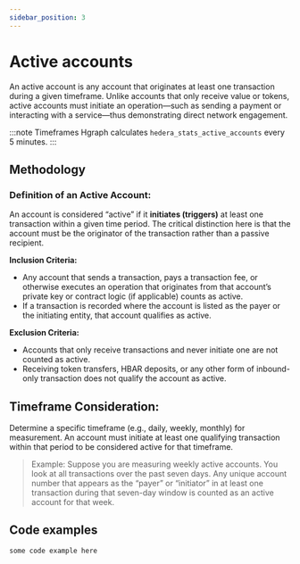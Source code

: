 ```yaml
---
sidebar_position: 3
---
```


# Active accounts

An active account is any account that originates at least one transaction during a given timeframe. Unlike accounts that only receive value or tokens, active accounts must initiate an operation—such as sending a payment or interacting with a service—thus demonstrating direct network engagement.

:::note Timeframes
Hgraph calculates `hedera_stats_active_accounts` every 5 minutes.
:::

## Methodology

### Definition of an Active Account:  
   
   An account is considered “active” if it **initiates (triggers)** at least one transaction within a given time period. The critical distinction here is that the account must be the originator of the transaction rather than a passive recipient.

**Inclusion Criteria:**
   - Any account that sends a transaction, pays a transaction fee, or otherwise executes an operation that originates from that account’s private key or contract logic (if applicable) counts as active.
   - If a transaction is recorded where the account is listed as the payer or the initiating entity, that account qualifies as active.

**Exclusion Criteria:**
   - Accounts that only receive transactions and never initiate one are not counted as active.
   - Receiving token transfers, HBAR deposits, or any other form of inbound-only transaction does not qualify the account as active.

## Timeframe Consideration:
   Determine a specific timeframe (e.g., daily, weekly, monthly) for measurement. An account must initiate at least one qualifying transaction within that period to be considered active for that timeframe.
   
   > Example: Suppose you are measuring weekly active accounts. You look at all transactions over the past seven days. Any unique account number that appears as the “payer” or “initiator” in at least one transaction during that seven-day window is counted as an active account for that week.

## Code examples

```
some code example here
```